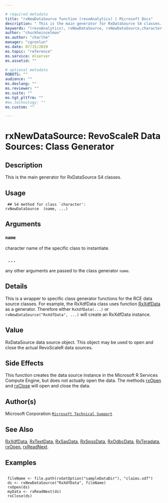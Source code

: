 ```yaml
--- 

# required metadata 
title: "rxNewDataSource function (revoAnalytics) | Microsoft Docs" 
description: " This is the main generator for RxDataSource S4 classes. " 
keywords: "(revoAnalytics), rxNewDataSource, rxNewDataSource,character-method, file, connection" 
author: "chuckheinzelman"
ms.author: "charlhe" 
manager: "cgronlun" 
ms.date: 07/15/2019
ms.topic: "reference" 
ms.service: mlserver
ms.assetid: "" 

# optional metadata 
ROBOTS: "" 
audience: "" 
ms.devlang: "" 
ms.reviewer: "" 
ms.suite: "" 
ms.tgt_pltfrm: "" 
#ms.technology: "" 
ms.custom: "" 

--- 
```




 # rxNewDataSource: RevoScaleR Data Sources: Class Generator 
 ## Description

This is the main generator for RxDataSource S4 classes.


 ## Usage

```   
 ## S4 method for class `character':
rxNewDataSource  (name, ...)

```

 ## Arguments



 ### `name`
 character name of the specific class to instantiate. 


 ### ` ...`
 any other arguments are passed to the class generator `name`. 



 ## Details

This is a wrapper to specific class generator functions for the
RCE data source classes. For example, the RxXdfData class uses function
[RxXdfData](RxXdfData.md) as a generator. Therefore either `RxXdfData(...)`
or `rxNewDataSource("RxXdfData", ...)` will create an RxXdfData instance.


 ## Value

RxDataSource data source object. This object may be used to open and close the
actual RevoScaleR data sources.

 ## Side Effects 


This function creates the data source instance in the Microsoft R Services Compute Engine, but does not
actually open the data. The methods [rxOpen](rxOpen-methods.md) and
[rxClose](rxOpen-methods.md) will open and close the data.

 ## Author(s)
 Microsoft Corporation [`Microsoft Technical Support`](https://go.microsoft.com/fwlink/?LinkID=698556&clcid=0x409)


 ## See Also

[RxXdfData](RxXdfData.md),
[RxTextData](RxTextData.md),
[RxSasData](RxSasData.md),
[RxSpssData](RxSpssData.md),
[RxOdbcData](RxOdbcData.md),
[RxTeradata](RxTeradata.md),
[rxOpen](rxOpen-methods.md),
[rxReadNext](rxOpen-methods.md).

 ## Examples

 ```

  fileName <- file.path(rxGetOption("sampleDataDir"), "claims.xdf")
  ds <- rxNewDataSource("RxXdfData", fileName)
  rxOpen(ds)
  myData <- rxReadNext(ds)
  rxClose(ds)
```



